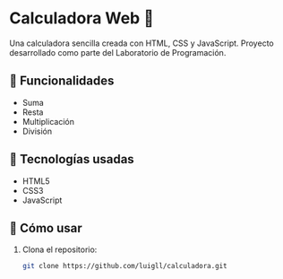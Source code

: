 # Calculadora Web 🧮

Una calculadora sencilla creada con HTML, CSS y JavaScript. Proyecto desarrollado como parte del Laboratorio de Programación.

## 🚀 Funcionalidades

- Suma
- Resta
- Multiplicación
- División

## 🧰 Tecnologías usadas

- HTML5
- CSS3
- JavaScript

## 📁 Cómo usar

1. Clona el repositorio:
   ```bash
   git clone https://github.com/luigll/calculadora.git
